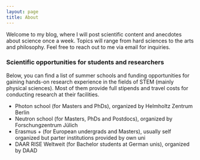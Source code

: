```yaml
---
layout: page
title: About
---
```


Welcome to my blog, where I will post scientific content and anecdotes about science once a week. Topics will range from hard sciences to the arts and philosophy. Feel free to reach out to me via email for inquiries.

### Scientific opportunities for students and researchers

Below, you can find a list of summer schools and funding opportunities for gaining hands-on research experience in the fields of STEM (mainly physical sciences). Most of them provide full stipends and travel costs for conducting research at their facilities.

- Photon school (for Masters and PhDs), organized by Helmholtz Zentrum Berlin
- Neutron school (for Masters, PhDs and Postdocs), organized by Forschungzentrum Jülich
- Erasmus + (for European undergrads and Masters), usually self organized but parter institutions provided by own uni
- DAAR RISE Weltweit (for Bachelor students at German unis), organized by DAAD
